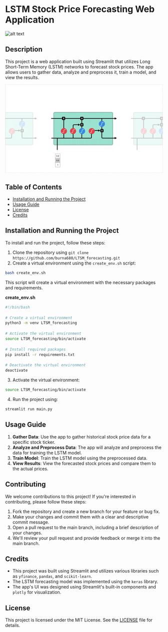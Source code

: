 **LSTM Stock Price Forecasting Web Application**
=====================================================
![alt text](misc/stocks.gif)

**Description**
---------------
This project is a web application built using Streamlit that utilizes Long Short-Term Memory (LSTM) networks to forecast stock prices. The app allows users to gather data, analyze and preprocess it, train a model, and view the results.

![alt text](misc/LTSM_gif.gif)

**Table of Contents**
----------------------

* [Installation and Running the Project](#installation-and-running-the-project)
* [Usage Guide](#usage-guide)
* [License](#license)
* [Credits](#credits)

**Installation and Running the Project**
------------------------------------------

To install and run the project, follow these steps:

1. Clone the repository using `git clone https://github.com/burna680/LTSM_forecasting.git`
2. Create a virtual environment using the `create_env.sh` script:
```bash
bash create_env.sh
```
This script will create a virtual environment with the necessary packages and requirements.

**create_env.sh**
```bash
#!/bin/bash

# Create a virtual environment
python3 -m venv LTSM_forecasting

# Activate the virtual environment
source LTSM_forecasting/bin/activate

# Install required packages
pip install -r requirements.txt

# Deactivate the virtual environment
deactivate
```
3. Activate the virtual environment:
```bash
source LTSM_forecasting/bin/activate
```
4. Run the project using:
```bash
streamlit run main.py
```

**Usage Guide**
--------------

1. **Gather Data**: Use the app to gather historical stock price data for a specific stock ticker.
2. **Analyze and Preprocess Data**: The app will analyze and preprocess the data for training the LSTM model.
3. **Train Model**: Train the LSTM model using the preprocessed data.
4. **View Results**: View the forecasted stock prices and compare them to the actual prices.

**Contributing**
--------------

We welcome contributions to this project! If you're interested in contributing, please follow these steps:

1. Fork the repository and create a new branch for your feature or bug fix.
2. Make your changes and commit them with a clear and descriptive commit message.
3. Open a pull request to the main branch, including a brief description of your changes.
4. We'll review your pull request and provide feedback or merge it into the main branch.

**Credits**
-------

* This project was built using Streamlit and utilizes various libraries such as `yfinance`, `pandas`, and `scikit-learn`.
* The LSTM forecasting model was implemented using the `keras` library.
* The app's UI was designed using Streamlit's built-in components and `plotly` for visualization.


**License**
-------

This project is licensed under the MIT License. See the [LICENSE](LICENSE) file for details.